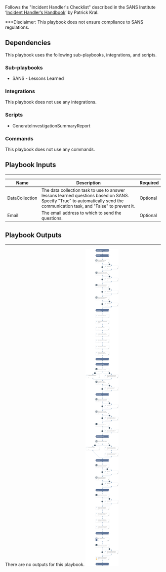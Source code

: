 Follows the "Incident Handler's Checklist" described in the SANS Institute ‘[Incident Handler’s Handbook](https://www.sans.org/reading-room/whitepapers/incident/incident-handlers-handbook-33901)’ by Patrick Kral.


***Disclaimer: This playbook does not ensure compliance to SANS regulations.

## Dependencies
This playbook uses the following sub-playbooks, integrations, and scripts.

### Sub-playbooks
* SANS - Lessons Learned

### Integrations
This playbook does not use any integrations.

### Scripts
* GenerateInvestigationSummaryReport

### Commands
This playbook does not use any commands.

## Playbook Inputs
---

| **Name** | **Description** | **Required** |
| --- | --- | --- |
| DataCollection | The data collection task to use to answer lessons learned questions based on SANS. Specify "True" to automatically send the communication task, and "False" to prevent it. |Optional |
| Email | The email address to which to send the questions. | Optional |

## Playbook Outputs
---
There are no outputs for this playbook.
![SANS_Incident_Handlers_Checklist](https://github.com/demisto/content/blob/1bdd5229392bd86f0cc58265a24df23ee3f7e662/docs/images/playbooks/SANS_-_Incident_Handlers_Checklist.png)
